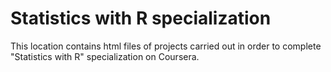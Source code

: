 # Statistics with R specialization

This location contains html files of projects carried out in order to complete "Statistics with R" specialization on Coursera.
